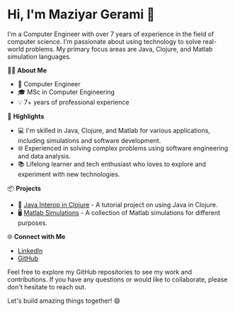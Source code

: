 # Hi, I'm Maziyar Gerami 👋

I'm a Computer Engineer with over 7 years of experience in the field of computer science. I'm passionate about using technology to solve real-world problems. My primary focus areas are Java, Clojure, and Matlab simulation languages.

👨‍💻 **About Me**
- 💼 Computer Engineer
- 🎓 MSc in Computer Engineering
- 💡 7+ years of professional experience

🌟 **Highlights**
- 💻 I'm skilled in Java, Clojure, and Matlab for various applications, including simulations and software development.
- 🌐 Experienced in solving complex problems using software engineering and data analysis.
- 📚 Lifelong learner and tech enthusiast who loves to explore and experiment with new technologies.

📦 **Projects**
- 📂 [Java Interop in Clojure](https://github.com/maziyar-gerami/JavaIntrop) - A tutorial project on using Java in Clojure.
- 🖥️ [Matlab Simulations](link-to-repo) - A collection of Matlab simulations for different purposes.

🌐 **Connect with Me**
- [LinkedIn](https://www.linkedin.com/in/your-profile)
- [GitHub](https://github.com/your-github)

Feel free to explore my GitHub repositories to see my work and contributions. If you have any questions or would like to collaborate, please don't hesitate to reach out.

Let's build amazing things together! 😄

